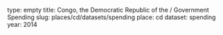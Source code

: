 type: empty
title: Congo, the Democratic Republic of the / Government Spending
slug: places/cd/datasets/spending
place: cd
dataset: spending
year: 2014

